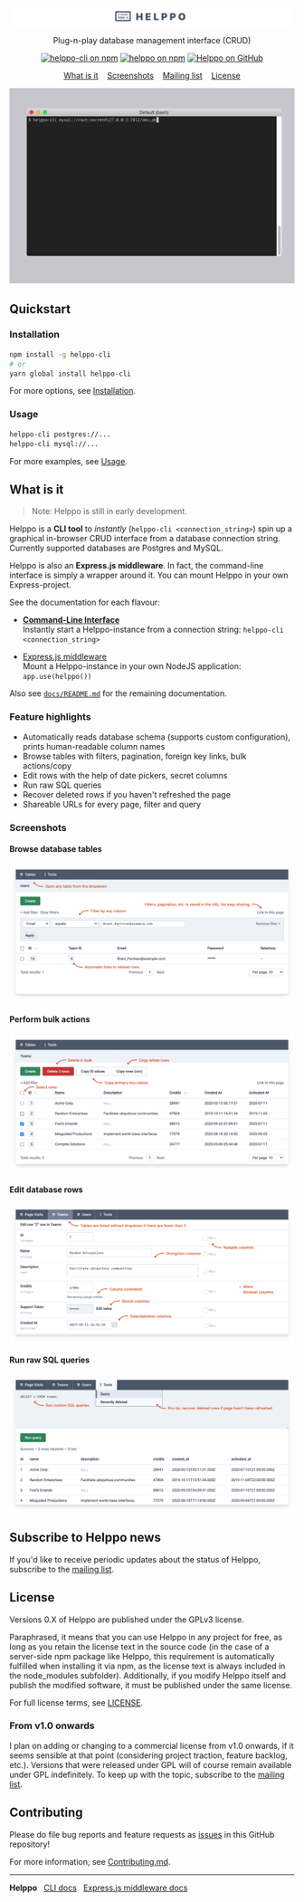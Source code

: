 <p align="center">
<img src="docs/screenshots/readme_logo.png" alt="Helppo" />
</p>
<p align="center">
Plug-n-play database management interface (CRUD)
</p>
<p align="center">
<a href="https://www.npmjs.com/package/helppo-cli"><img src="https://img.shields.io/badge/npm-helppo--cli-blue" alt="helppo-cli on npm"></a>
<a href="https://www.npmjs.com/package/helppo"><img src="https://img.shields.io/badge/npm-helppo-blue" alt="helppo on npm"></a>
<a href="https://github.com/codeclown/helppo"><img src="https://img.shields.io/badge/github-codeclown%2Fhelppo-lightgrey" alt="Helppo on GitHub"></a>
</p>
<p align="center">
<a href="#what-is-it">What is it</a>   
<a href="#screenshots">Screenshots</a>   
<a href="#subscribe-to-helppo-news">Mailing list</a>   
<a href="#license">License</a>
</p>
<p align="center">
<img src="docs/screenshots/readme_intro.gif" alt="Gif of helppo on the command line" />
</p>

## Quickstart

### Installation

```bash
npm install -g helppo-cli
# or
yarn global install helppo-cli
```

For more options, see [Installation](./docs/CLI.md#installation).

### Usage

```bash
helppo-cli postgres://...
helppo-cli mysql://...
```

For more examples, see [Usage](./docs/CLI.md#usage).

## What is it

> Note: Helppo is still in early development.

Helppo is a **CLI tool** to _instantly_ (`helppo-cli <connection_string>`) spin up a graphical in-browser CRUD interface from a database connection string. Currently supported databases are Postgres and MySQL.

Helppo is also an **Express.js middleware**. In fact, the command-line interface is simply a wrapper around it. You can mount Helppo in your own Express-project.

See the documentation for each flavour:

- [**Command-Line Interface**](./docs/CLI.md)<br>
  Instantly start a Helppo-instance from a connection string: `helppo-cli <connection_string>`

- [Express.js middleware](./docs/Middleware.md)<br>
  Mount a Helppo-instance in your own NodeJS application: `app.use(helppo())`

Also see [`docs/README.md`](./docs/README.md) for the remaining documentation.

### Feature highlights

- Automatically reads database schema (supports custom configuration), prints human-readable column names
- Browse tables with filters, pagination, foreign key links, bulk actions/copy
- Edit rows with the help of date pickers, secret columns
- Run raw SQL queries
- Recover deleted rows if you haven't refreshed the page
- Shareable URLs for every page, filter and query

### Screenshots

#### Browse database tables

![Browse database tables](docs/screenshots/readme_browse_table.png)

#### Perform bulk actions

![Perform bulk actions](docs/screenshots/readme_batch_operations.png)

#### Edit database rows

![Edit database rows](docs/screenshots/readme_edit_row.png)

#### Run raw SQL queries

![Run raw SQL queries](docs/screenshots/readme_raw_query.png)

## Subscribe to Helppo news

If you'd like to receive periodic updates about the status of Helppo, subscribe to the [mailing list](https://sunny-originator-7326.ck.page/bfe1f2d292).

## License

Versions 0.X of Helppo are published under the GPLv3 license.

Paraphrased, it means that you can use Helppo in any project for free, as long as you retain the license text in the source code (in the case of a server-side npm package like Helppo, this requirement is automatically fulfilled when installing it via npm, as the license text is always included in the node_modules subfolder). Additionally, if you modify Helppo itself and publish the modified software, it must be published under the same license.

For full license terms, see [LICENSE](./LICENSE).

### From v1.0 onwards

I plan on adding or changing to a commercial license from v1.0 onwards, if it seems sensible at that point (considering project traction, feature backlog, etc.). Versions that were released under GPL will of course remain available under GPL indefinitely. To keep up with the topic, subscribe to the [mailing list](https://sunny-originator-7326.ck.page/bfe1f2d292).

## Contributing

Please do file bug reports and feature requests as [issues](https://github.com/codeclown/helppo/issues) in this GitHub repository!

For more information, see [Contributing.md](./docs/Contributing.md).

---

**Helppo**   [CLI docs](./docs/CLI.md)   [Express.js middleware docs](./docs/Middleware.md)

